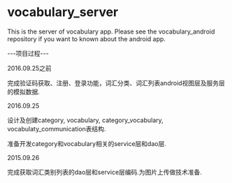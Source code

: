 # vocabulary_server
This is the server of vocabulary app. Please see the vocabulary_android repository if you want to known about the android app.

---项目过程---

2016.09.25之前
<p>完成验证码获取、注册、登录功能，词汇分类、词汇列表android视图层及服务层的模拟数据.</p>

2016.09.25
<p>设计及创建category, vocabulary, category_vocabulary, vocabulaty_communication表结构.</p>
<p>准备开发category和vocabulary相关的service层和dao层.</p>

2015.09.26
<p>完成获取词汇类别列表的dao层和service层编码.为图片上传做技术准备.</p>
